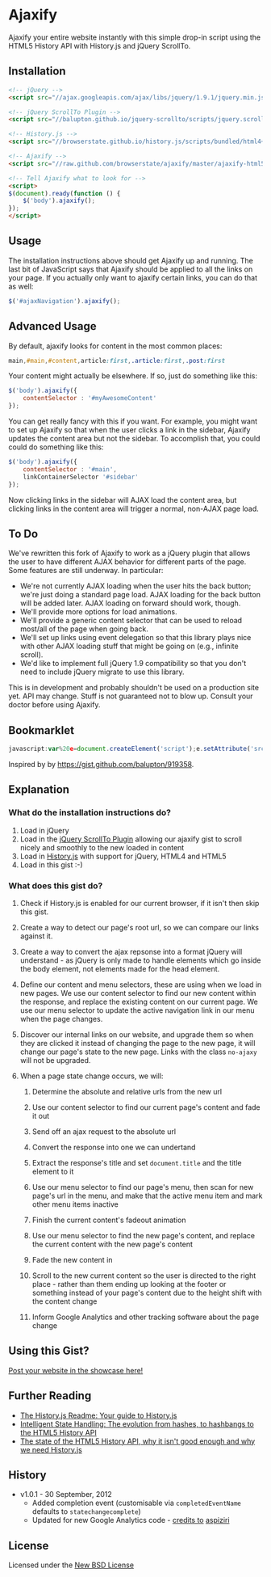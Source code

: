 # Ajaxify
Ajaxify your entire website instantly with this simple drop-in script using the HTML5 History API with History.js and jQuery ScrollTo.


## Installation

``` html
<!-- jQuery -->
<script src="//ajax.googleapis.com/ajax/libs/jquery/1.9.1/jquery.min.js"></script>

<!-- jQuery ScrollTo Plugin -->
<script src="//balupton.github.io/jquery-scrollto/scripts/jquery.scrollto.min.js"></script>

<!-- History.js -->
<script src="//browserstate.github.io/history.js/scripts/bundled/html4+html5/jquery.history.js"></script>

<!-- Ajaxify -->
<script src="//raw.github.com/browserstate/ajaxify/master/ajaxify-html5.js"></script>

<!-- Tell Ajaxify what to look for -->
<script>
$(document).ready(function () {
	$('body').ajaxify();	
});
</script>
```

## Usage

The installation instructions above should get Ajaxify up and running. The last bit of JavaScript says that Ajaxify should be applied to all the links on your page. If you actually only want to ajaxify certain links, you can do that as well:

``` javascript
$('#ajaxNavigation').ajaxify();
```

## Advanced Usage

By default, ajaxify looks for content in the most common places:

```css
main,#main,#content,article:first,.article:first,.post:first
```

Your content might actually be elsewhere. If so, just do something like this:

```javascript
$('body').ajaxify({
    contentSelector : '#myAwesomeContent'
});
```

You can get really fancy with this if you want. For example, you might want to set up Ajaxify so that when the user clicks a link in the sidebar, Ajaxify updates the content area but not the sidebar. To accomplish that, you could could do something like this:

``` javascript
$('body').ajaxify({
    contentSelector : '#main',
    linkContainerSelector '#sidebar'
});
```

Now clicking links in the sidebar will AJAX load the content area, but clicking links in the content area will trigger a normal, non-AJAX page load.

## To Do

We've rewritten this fork of Ajaxify to work as a jQuery plugin that allows the user to have different AJAX behavior for different parts of the page. Some features are still underway. In particular:

* We're not currently AJAX loading when the user hits the back button; we're just doing a standard page load. AJAX loading for the back button will be added later. AJAX loading on forward should work, though.
* We'll provide more options for load animations.
* We'll provide a generic content selector that can be used to reload most/all of the page when going back.
* We'll set up links using event delegation so that this library plays nice with other AJAX loading stuff that might be going on (e.g., infinite scroll).
* We'd like to implement full jQuery 1.9 compatibility so that you don't need to include jQuery migrate to use this library.

This is in development and probably shouldn't be used on a production site yet. API may change. Stuff is not guaranteed not to blow up. Consult your doctor before using Ajaxify.

## Bookmarklet

``` javascript
javascript:var%20e=document.createElement('script');e.setAttribute('src','//raw.github.com/browserstate/ajaxify/master/ajaxify-bookmarklet-helper.js');document.body.appendChild(e);void(0);
```

Inspired by by https://gist.github.com/balupton/919358.

## Explanation

### What do the installation instructions do?

1. Load in jQuery
1. Load in the [jQuery ScrollTo Plugin](https://github.com/balupton/jquery-scrollto) allowing our ajaxify gist to scroll nicely and smoothly to the new loaded in content
1. Load in [History.js](https://github.com/browserstate/history.js) with support for jQuery, HTML4 and HTML5
1. Load in this gist :-)

### What does this gist do?

1. Check if History.js is enabled for our current browser, if it isn't then skip this gist.

1. Create a way to detect our page's root url, so we can compare our links against it.

1. Create a way to convert the ajax repsonse into a format jQuery will understand - as jQuery is only made to handle elements which go inside the body element, not elements made for the head element.

1. Define our content and menu selectors, these are using when we load in new pages. We use our content selector to find our new content within the response, and replace the existing content on our current page. We use our menu selector to update the active navigation link in our menu when the page changes.

1. Discover our internal links on our website, and upgrade them so when they are clicked it instead of changing the page to the new page, it will change our page's state to the new page. Links with the class `no-ajaxy` will not be upgraded.

1. When a page state change occurs, we will:

	1. Determine the absolute and relative urls from the new url

	1. Use our content selector to find our current page's content and fade it out

	1. Send off an ajax request to the absolute url

	1. Convert the response into one we can undertand

	1. Extract the response's title and set `document.title` and the title element to it

	1. Use our menu selector to find our page's menu, then scan for new page's url in the menu, and make that the active menu item and mark other menu items inactive
	
	1. Finish the current content's fadeout animation

	1. Use our menu selector to find the new page's content, and replace the current content with the new page's content

	1. Fade the new content in

	1. Scroll to the new current content so the user is directed to the right place - rather than them ending up looking at the footer or something instead of your page's content due to the height shift with the content change

	1. Inform Google Analytics and other tracking software about the page change


## Using this Gist?

[Post your website in the showcase here!](https://github.com/browserstate/history.js/wiki/Showcase)

## Further Reading

- [The History.js Readme: Your guide to History.js](https://github.com/browserstate/history.js)
- [Intelligent State Handling: The evolution from hashes, to hashbangs to the HTML5 History API](https://github.com/browserstate/history.js/wiki/Intelligent-State-Handling)
- [The state of the HTML5 History API, why it isn't good enough and why we need History.js](https://github.com/browserstate/history.js/wiki/The-State-of-the-HTML5-History-API)

## History

- v1.0.1 - 30 September, 2012
	- Added completion event (customisable via `completedEventName` defaults to `statechangecomplete`)
	- Updated for new Google Analytics code - [credits to](https://gist.github.com/854622#gistcomment-294951) [aspiziri](https://github.com/aspiziri)

## License

Licensed under the [New BSD License](http://opensource.org/licenses/BSD-3-Clause)
